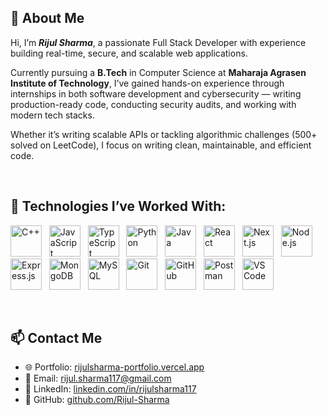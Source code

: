 ## 👋 About Me 
Hi, I’m ***Rijul Sharma***, a passionate Full Stack Developer with experience building real-time, secure, and scalable web applications.

Currently pursuing a **B.Tech** in Computer Science at **Maharaja Agrasen Institute of Technology**, I’ve gained hands-on experience through internships in both software development and cybersecurity — writing production-ready code, conducting security audits, and working with modern tech stacks.

Whether it’s writing scalable APIs or tackling algorithmic challenges (500+ solved on LeetCode), I focus on writing clean, maintainable, and efficient code.

<br>

## 🧰 Technologies I’ve Worked With:

<p align="left">
  <img src="https://cdn.jsdelivr.net/gh/devicons/devicon/icons/cplusplus/cplusplus-original.svg" height="50" alt="C++" /> &nbsp;
  <img src="https://cdn.jsdelivr.net/gh/devicons/devicon/icons/javascript/javascript-original.svg" height="50" alt="JavaScript" /> &nbsp;
  <img src="https://cdn.jsdelivr.net/gh/devicons/devicon/icons/typescript/typescript-original.svg" height="50" alt="TypeScript" /> &nbsp;
  <img src="https://cdn.jsdelivr.net/gh/devicons/devicon/icons/python/python-original.svg" height="50" alt="Python" /> &nbsp;
  <img src="https://cdn.jsdelivr.net/gh/devicons/devicon/icons/java/java-original.svg" height="50" alt="Java" /> &nbsp;
  <img src="https://cdn.jsdelivr.net/gh/devicons/devicon/icons/react/react-original.svg" height="50" alt="React" /> &nbsp;
  <img src="https://cdn.jsdelivr.net/gh/devicons/devicon/icons/nextjs/nextjs-original.svg" height="50" alt="Next.js" /> &nbsp;
  <img src="https://cdn.jsdelivr.net/gh/devicons/devicon/icons/nodejs/nodejs-original.svg" height="50" alt="Node.js" /> &nbsp;
  <img src="https://cdn.jsdelivr.net/gh/devicons/devicon/icons/express/express-original.svg" height="50" alt="Express.js" /> &nbsp;
  <img src="https://cdn.jsdelivr.net/gh/devicons/devicon/icons/mongodb/mongodb-original.svg" height="50" alt="MongoDB" /> &nbsp;
  <img src="https://cdn.jsdelivr.net/gh/devicons/devicon/icons/mysql/mysql-original.svg" height="50" alt="MySQL" /> &nbsp;
  <img src="https://cdn.jsdelivr.net/gh/devicons/devicon/icons/git/git-original.svg" height="50" alt="Git" /> &nbsp;
  <img src="https://cdn.jsdelivr.net/gh/devicons/devicon@latest/icons/github/github-original.svg" height="50" alt="GitHub" /> &nbsp;
  <img src="https://cdn.jsdelivr.net/gh/devicons/devicon@latest/icons/postman/postman-original.svg" height="50" alt="Postman" /> &nbsp;
  <img src="https://cdn.jsdelivr.net/gh/devicons/devicon/icons/vscode/vscode-original.svg" height="50" alt="VS Code" /> &nbsp;
</p>

<br>

## 📫 Contact Me

- 🌐 Portfolio: [rijulsharma-portfolio.vercel.app](https://rijulsharma-portfolio.vercel.app/)
- 📧 Email: [rijul.sharma117@gmail.com](mailto:rijul.sharma117@gmail.com)
- 💼 LinkedIn: [linkedin.com/in/rijulsharma117](https://www.linkedin.com/in/rijulsharma117)
- 🐙 GitHub: [github.com/Rijul-Sharma](https://github.com/Rijul-Sharma)


<!--
**Rijul-Sharma/Rijul-Sharma** is a ✨ _special_ ✨ repository because its `README.md` (this file) appears on your GitHub profile.

Here are some ideas to get you started:

- 🔭 I’m currently working on ...
- 🌱 I’m currently learning ...
- 👯 I’m looking to collaborate on ...
- 🤔 I’m looking for help with ...
- 💬 Ask me about ...
- 📫 How to reach me: ...
- 😄 Pronouns: ...
- ⚡ Fun fact: ...
-->
